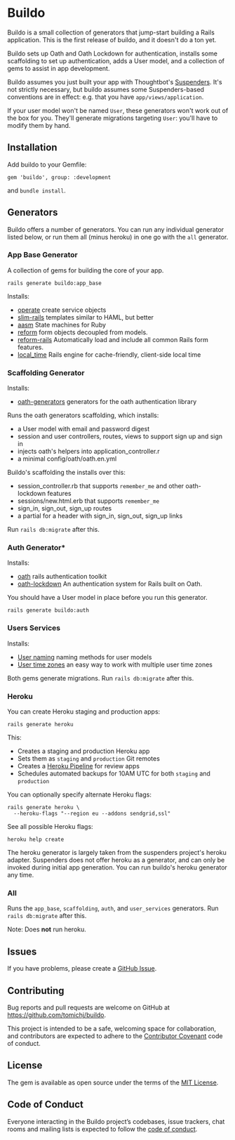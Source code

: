 # Buildo

Buildo is a small collection of generators that jump-start building a Rails application. 
This is the first release of buildo, and it doesn't do a ton yet.

Buildo sets up Oath and Oath Lockdown for authentication, installs some scaffolding to set up
authentication, adds a User model, and a collection of gems to assist in app development. 

Buildo assumes you just built your app with Thoughtbot's [Suspenders](https://github.com/thoughtbot/suspenders).
It's not strictly necessary, but buildo assumes some Suspenders-based conventions are in effect: 
e.g. that you have `app/views/application`.

If your user model won't be named `User`, these generators won't work out of the box for you. They'll 
generate migrations targeting `User`: you'll have to modify them by hand.

## Installation

Add buildo to your Gemfile:

    gem 'buildo', group: :development

and `bundle install`.


## Generators

Buildo offers a number of generators. You can run any individual generator listed below,
or run them all (minus heroku) in one go with the `all` generator.

### App Base Generator

A collection of gems for building the core of your app.

    rails generate buildo:app_base

Installs:
* [operate](https://github.com/tomichj/operate) create service objects  
* [slim-rails](https://github.com/slim-template/slim-rails) templates similar to HAML, but better 
* [aasm](https://github.com/aasm/aasm) State machines for Ruby
* [reform](https://github.com/trailblazer/reform) form objects decoupled from models.
* [reform-rails](https://github.com/trailblazer/reform-rails) Automatically load and include all common Rails form features.
* [local_time](https://github.com/basecamp/local_time) Rails engine for cache-friendly, client-side local time


### Scaffolding Generator

Installs:
* [oath-generators](https://github.com/halogenandtoast/oath-generators) generators for the oath authentication library

Runs the oath generators scaffolding, which installs:
* a User model with email and password digest
* session and user controllers, routes, views to support sign up and sign in
* injects oath's helpers into application_controller.r
* a minimal config/oath/oath.en.yml

Buildo's scaffolding the installs over this:
* session_controller.rb that supports `remember_me` and other oath-lockdown features
* sessions/new.html.erb that supports `remember_me`
* sign_in, sign_out, sign_up routes
* a partial for a header with sign_in, sign_out, sign_up links

Run `rails db:migrate` after this. 

### Auth Generator*

Installs:

* [oath](https://github.com/halogenandtoast/oath) rails authentication toolkit
* [oath-lockdown](https://github.com/tomichj/oath-lockdown) An authentication system for Rails built on Oath.

You should have a User model in place before you run this generator.

    rails generate buildo:auth


### Users Services

Installs:

* [User naming](https://github.com/tomichj/user_naming) naming methods for user models
* [User time zones](https://github.com/tomichj/user_time_zones) an easy way to work with multiple user time zones

Both gems generate migrations. Run `rails db:migrate` after this.


### Heroku

You can create Heroku staging and production apps:

    rails generate heroku

This:

* Creates a staging and production Heroku app
* Sets them as `staging` and `production` Git remotes
* Creates a [Heroku Pipeline] for review apps
* Schedules automated backups for 10AM UTC for both `staging` and `production`

[Heroku Pipeline]: https://devcenter.heroku.com/articles/pipelines

You can optionally specify alternate Heroku flags:

    rails generate heroku \
      --heroku-flags "--region eu --addons sendgrid,ssl"

See all possible Heroku flags:

    heroku help create

The heroku generator is largely taken from the suspenders project's heroku adapter. Suspenders
does not offer heroku as a generator, and can only be invoked during initial app generation.
You can run buildo's heroku generator any time.


### All

Runs the `app_base`, `scaffolding`, `auth`, and `user_services` generators.
Run `rails db:migrate` after this.

Note: Does __not__ run heroku.


## Issues

If you have problems, please create a [GitHub Issue](https://github.com/tomichj/buildo/issues).


## Contributing

Bug reports and pull requests are welcome on GitHub at https://github.com/tomichj/buildo. 

This project is intended to be a safe, welcoming space for collaboration, and 
contributors are expected to adhere to the [Contributor Covenant](http://contributor-covenant.org) 
code of conduct.


## License

The gem is available as open source under the terms of the [MIT License](https://opensource.org/licenses/MIT).


## Code of Conduct

Everyone interacting in the Buildo project’s codebases, issue trackers, chat rooms and mailing lists is 
expected to follow the [code of conduct](https://github.com/tomichj/buildo/blob/master/CODE_OF_CONDUCT.md).
